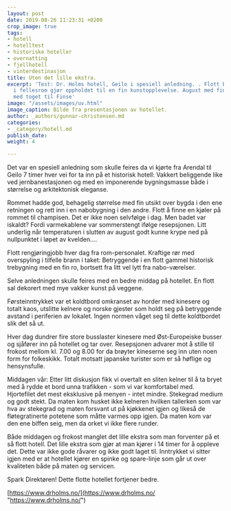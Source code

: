 ```yaml
---
layout: post
date: 2019-08-26 11:23:31 +0200
crop_image: true
tags:
- hotell
- hotelltest
- historiske hoteller
- overnatting
- fjellhotell
- vinterdestinasjon
title: Uten det lille ekstra.
excerpt: 'Test: Dr. Holms hotell, Geilo i spesiell anledning. . Flott billedkunst
  i fellesrom gjør oppholdet til en fin kunstopplevelse. August med fint vær og dagstur
  med toget til Finse'
image: "/assets/images/uv.html"
image_caption: Bilde fra presentasjonen av hotellet.
author: _authors/gunnar-christensen.md
categories:
- _category/hotell.md
publish_date: 
weight: 4

---
```

Det var en spesiell anledning som skulle feires da vi kjørte fra Arendal til Geilo 7 timer hver vei for  ta inn på et historisk hotell: Vakkert beliggende like ved jernbanestasjonen og med en imponerende bygningsmasse både i størrelse og arkitektonisk eleganse.

Rommet hadde god, behagelig størrelse med fin utsikt over bygda i den ene retningen og rett inn i en nabobygning i den andre. Flott å finne en kjøler på rommet til champisen. Det er ikke noen selvfølge i dag. Men badet var iskaldt? Fordi varmekablene var sommerstengt ifølge resepsjonen. Litt underlig når temperaturen i slutten av august godt kunne krype ned på nullpunktet i løpet av kvelden....

Flott rengjøringjobb hver dag fra rom-personalet. Kraftige rør med overspyling i tilfelle brann i taket: Betryggende i en flott gammel historisk trebygning med en fin ro, bortsett fra litt vel lytt fra nabo-værelser.

Selve anledningen skulle feires med en bedre middag på hotellet. En flott sal dekorert med mye vakker kunst på veggene.

Førsteinntrykket var et koldtbord omkranset av horder med kinesere og totalt kaos, utslitte kelnere og norske gjester som holdt seg på betryggende avstand i periferien av lokalet. Ingen normen våget seg til dette koldtbordet slik det så ut.

Hver dag dundrer fire store busslaster kinesere med Øst-Europeiske busser og sjåfører inn på hotellet og tar over. Resepsjonen advarer mot å stille til frokost mellom kl. 7.00 og 8.00 for da brøyter kineserne seg inn uten noen form for folkeskikk. Totalt motsatt japanske turister som er så høflige og hensynsfulle.

Middagen vår: Etter litt diskusjon fikk vi overtalt en sliten kelner til å ta bryet med å rydde et bord unna trafikken - som vi var komfortabel med. Hjortefilet det mest eksklusive på menyen - intet mindre. Stekegrad medium og godt stekt. Da maten kom husket ikke kelneren hvilken tallerken som var hva av stekegrad og maten forsvant ut på kjøkkenet igjen og likeså de fløtegratinerte potetene som måtte varmes opp igjen. Da maten kom var den ene biffen seig, men da orket vi ikke flere runder.

Både middagen og frokost manglet det lille ekstra som man forventer på et så flott hotell. Det lille ekstra som gjør at man kjører i 14 timer for å oppleve det. Dette var ikke gode råvarer og ikke godt laget til. Inntrykket vi sitter igjen med er at hotellet kjører en spinke og spare-linje som går ut over kvaliteten både på maten og servicen. 

Spark Direktøren! Dette flotte hotellet fortjener bedre.

[https://www.drholms.no/](https://www.drholms.no/ "https://www.drholms.no/")